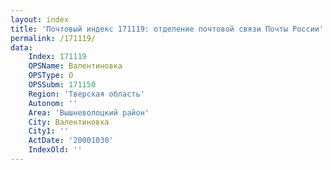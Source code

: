 ```yaml
---
layout: index
title: 'Почтовый индекс 171119: отделение почтовой связи Почты России'
permalink: /171119/
data:
    Index: 171119
    OPSName: Валентиновка
    OPSType: О
    OPSSubm: 171150
    Region: 'Тверская область'
    Autonom: ''
    Area: 'Вышневолоцкий район'
    City: Валентиновка
    City1: ''
    ActDate: '20001030'
    IndexOld: ''
---
```

